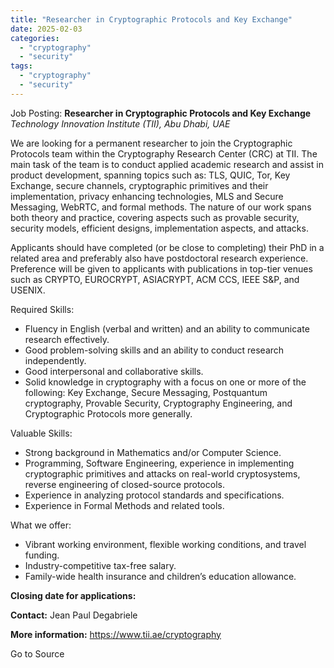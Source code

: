 ```yaml
---
title: "Researcher in Cryptographic Protocols and Key Exchange"
date: 2025-02-03
categories: 
  - "cryptography"
  - "security"
tags: 
  - "cryptography"
  - "security"
---
```


Job Posting: **Researcher in Cryptographic Protocols and Key Exchange**  
_Technology Innovation Institute (TII), Abu Dhabi, UAE_

We are looking for a permanent researcher to join the Cryptographic Protocols team within the Cryptography Research Center (CRC) at TII. The main task of the team is to conduct applied academic research and assist in product development, spanning topics such as: TLS, QUIC, Tor, Key Exchange, secure channels, cryptographic primitives and their implementation, privacy enhancing technologies, MLS and Secure Messaging, WebRTC, and formal methods. The nature of our work spans both theory and practice, covering aspects such as provable security, security models, efficient designs, implementation aspects, and attacks.

Applicants should have completed (or be close to completing) their PhD in a related area and preferably also have postdoctoral research experience. Preference will be given to applicants with publications in top-tier venues such as CRYPTO, EUROCRYPT, ASIACRYPT, ACM CCS, IEEE S&P, and USENIX.

Required Skills:

- Fluency in English (verbal and written) and an ability to communicate research effectively.
- Good problem-solving skills and an ability to conduct research independently.
- Good interpersonal and collaborative skills.
- Solid knowledge in cryptography with a focus on one or more of the following: Key Exchange, Secure Messaging, Postquantum cryptography, Provable Security, Cryptography Engineering, and Cryptographic Protocols more generally.

Valuable Skills:

- Strong background in Mathematics and/or Computer Science.
- Programming, Software Engineering, experience in implementing cryptographic primitives and attacks on real-world cryptosystems, reverse engineering of closed-source protocols.
- Experience in analyzing protocol standards and specifications.
- Experience in Formal Methods and related tools.

What we offer:

- Vibrant working environment, flexible working conditions, and travel funding.
- Industry-competitive tax-free salary.
- Family-wide health insurance and children’s education allowance.

**Closing date for applications:**

**Contact:** Jean Paul Degabriele

**More information:** https://www.tii.ae/cryptography

Go to Source

